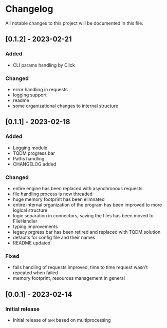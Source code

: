 # Changelog

All notable changes to this project will be documented in this file.

## [0.1.2] - 2023-02-21
### Added
- CLI params handling by Click

### Changed
- error handling in requests
- logging support
- readme
- some organizational changes to internal structure

## [0.1.1] - 2023-02-18
### Added
- Logging module
- TQDM progress bar
- Paths handling
- CHANGELOG added

### Changed
- entire engine has been replaced with asynchronous requests
- file handling process is now threaded
- huge memory footprint has been elimnated
- entire internal organization of the program has been improved to more logical structure
- logic separation in connectors, saving the files has been moved to FileHandler
- typing improvements
- legacy prgress bar has been retired and replaced with TQDM solution
- defaults for config file and their names
- README updated

### Fixed
- fails handling of requests improved, time to time request wasn't repeated when failed
- memory footprint, resources management in general

## [0.0.1] - 2023-02-14
### Initial release
- Initial release of `SFR` based on multiprocessing